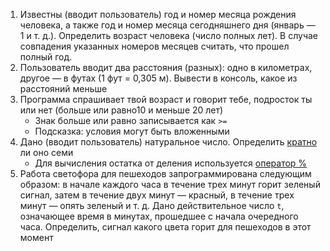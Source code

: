 1. Известны (вводит пользователь) год и номер месяца рождения человека, а также год и номер месяца сегодняшнего дня (январь — 1 и т. д.). Определить возраст человека (число полных лет). В случае совпадения указанных номеров месяцев считать, что
   прошел полный год.
2. Пользователь вводит два расстояния (разных): одно в километрах, другое — в футах
   (1 фут = 0,305 м). Вывести в консоль, какое из расстояний меньше
3. Программа спрашивает твой возраст и говорит тебе, подросток ты или нет (больше или равно10 и меньше 20 лет)
   - Знак больше или равно записывается как `>=`
   - Подсказка: условия могут быть вложенными
4. Дано (вводит пользователь) натуральное число. Определить [кратно](http://www.webmath.ru/poleznoe/formules_18_10.php) ли оно семи
   - Для вычисления остатка от деления используется [оператор %](https://docs.microsoft.com/ru-ru/dotnet/csharp/language-reference/operators/modulus-operator)
5. Работа светофора для пешеходов запрограммирована следующим образом: в
   начале каждого часа в течение трех минут горит зеленый сигнал, затем в течение двух минут — красный, в течение трех минут — опять зеленый и т. д.
   Дано действительное число `t`, означающее время в минутах, прошедшее с начала очередного часа. Определить, сигнал какого цвета горит для пешеходов в
   этот момент

